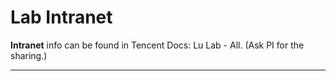 # Lab Intranet

**Intranet** info can be found in Tencent Docs: Lu Lab - All. (Ask PI for the sharing.)

****

